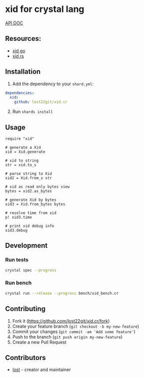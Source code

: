 # xid for crystal lang

[API DOC](https://lost22git.github.io/xid.cr)

## Resources:

- [xid go](https://github.com/rs/xid)
- [xid rs](https://github.com/kazk/xid-rs)

## Installation

1. Add the dependency to your `shard.yml`:

```yaml
dependencies:
  xid:
    github: lost22git/xid.cr
```

2. Run `shards install`

## Usage

```crystal
require "xid"

# generate a Xid
xid = Xid.generate

# xid to string
str = xid.to_s

# parse string to Xid
xid2 = Xid.from_s str

# xid as read only bytes view
bytes = xid2.as_bytes

# generate Xid by bytes
xid3 = Xid.from_bytes bytes

# resolve time from xid
p! xid3.time

# print xid debug info
xid3.debug

```


## Development

### Run tests

```sh
crystal spec --progress
```

### Run bench


```sh
crystal run --release --progress bench/xid_bench.cr
```

## Contributing

1. Fork it (<https://github.com/lost22git/xid.cr/fork>)
2. Create your feature branch (`git checkout -b my-new-feature`)
3. Commit your changes (`git commit -am 'Add some feature'`)
4. Push to the branch (`git push origin my-new-feature`)
5. Create a new Pull Request

## Contributors

- [lost](https://github.com/lost22git) - creator and maintainer
